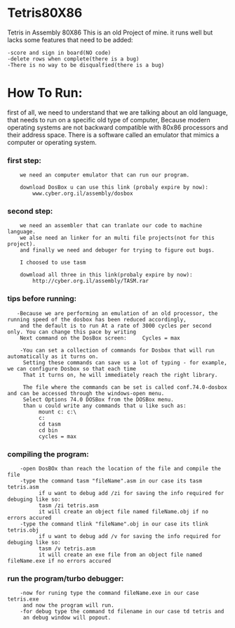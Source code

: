 # Tetris80X86
Tetris in Assembly 80X86
This is an old Project of mine.
it runs well but lacks some features that need to be added:

    -score and sign in board(NO code)
    -delete rows when complete(there is a bug)
    -There is no way to be disqualfied(there is a bug)
    
    
    
   # How To Run:
   first of all, we need to understand that we are talking about an old language,
   that needs to run on a specific old type of computer,
   Because modern operating systems are not backward compatible with 80x86 processors and their address space.
   There is a software called an emulator that mimics a computer or operating system.

   
   ### first step:
        we need an computer emulator that can run our program.
        
        download DosBox u can use this link (probaly expire by now):
            www.cyber.org.il/assembly/dosbox 
            
   ### second step:
        we need an assembler that can tranlate our code to machine language.
        we alse need an linker for an multi file projects(not for this project).
        and finally we need and debuger for trying to figure out bugs.
        
        I choosed to use tasm
        
        dowmload all three in this link(probaly expire by now):
            http://cyber.org.il/assembly/TASM.rar 
            
  ### tips before running:
        
       -Because we are performing an emulation of an old processor, the running speed of the dosbox has been reduced accordingly,
        and the default is to run At a rate of 3000 cycles per second only. You can change this pace by writing
        Next command on the DosBox screen:     Cycles = max
        
        -You can set a collection of commands for Dosbox that will run automatically as it turns on.
         Setting these commands can save us a lot of typing - for example, we can configure Dosbox so that each time
         That it turns on, he will immediately reach the right library.
         
         The file where the commands can be set is called conf.74.0-dosbox and can be accessed through the windows-open menu.
         Select Options 74.0 DOSBox from the DOSBox menu.
         than u could write any commands that u like such as:
              mount c: c:\
              c:
              cd tasm
              cd bin
              cycles = max
              
              
              
  ### compiling the program:
        -open DosBOx than reach the location of the file and compile the file 
        -type the command tasm "fileName".asm in our case its tasm tetris.asm
              if u want to debug add /zi for saving the info required for debuging like so:
              tasm /zi tetris.asm
              it will create an object file named fileName.obj if no errors accured
        -type the command tlink "fileName".obj in our case its tlink tetris.obj
              if u want to debug add /v for saving the info required for debuging like so:
              tasm /v tetris.asm
              it will create an exe file from an object file named fileName.exe if no errors accured
        
 
 ### run the program/turbo debugger:
        -now for runing type the command fileName.exe in our case tetris.exe
         and now the program will run.
        -for debug type the command td filename in our case td tetris and
         an debug window will popout.
        
        
        
